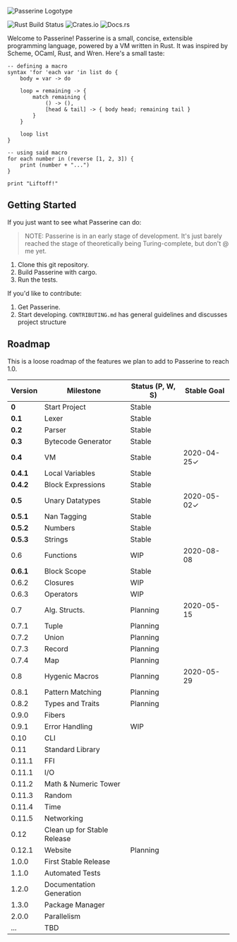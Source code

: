 ![Passerine Logotype](https://raw.githubusercontent.com/vrtbl/passerine/master/Logotype.png)

![Rust Build Status](https://github.com/vrtbl/passerine/workflows/Rust/badge.svg)
![Crates.io](https://img.shields.io/crates/v/passerine.svg)
![Docs.rs](https://docs.rs/passerine/badge.svg)

Welcome to Passerine!
Passerine is a small, concise, extensible programming language, powered by a VM written in Rust.
It was inspired by Scheme, OCaml, Rust, and Wren.
Here's a small taste:

```
-- defining a macro
syntax 'for 'each var 'in list do {
    body = var -> do

    loop = remaining -> {
        match remaining {
            () -> (),
            [head & tail] -> { body head; remaining tail }
        }
    }

    loop list
}

-- using said macro
for each number in (reverse [1, 2, 3]) {
    print (number + "...")
}

print "Liftoff!"
```

## Getting Started
If you just want to see what Passerine can do:

> NOTE: Passerine is in an early stage of development.
It's just barely reached the stage of theoretically being Turing-complete,
but don't @ me yet.

1. Clone this git repository.
2. Build Passerine with cargo.
3. Run the tests.

If you'd like to contribute:

1. Get Passerine.
2. Start developing.
   `CONTRIBUTING.md` has general guidelines and discusses project structure

## Roadmap
This is a loose roadmap of the features
we plan to add to Passerine to reach 1.0.

| Version   | Milestone                   | Status (P, W, S) | Stable Goal |
|-----------|-----------------------------|------------------|-------------|
| **0**     | Start Project               | Stable           |             |
| **0.1**   | Lexer                       | Stable           |             |
| **0.2**   | Parser                      | Stable           |             |
| **0.3**   | Bytecode Generator          | Stable           |             |
| **0.4**   | VM                          | Stable           | 2020-04-25✓ |
| **0.4.1** | Local Variables             | Stable           |             |
| **0.4.2** | Block Expressions           | Stable           |             |
| **0.5**   | Unary Datatypes             | Stable           | 2020-05-02✓ |
| **0.5.1** | Nan Tagging                 | Stable           |             |
| **0.5.2** | Numbers                     | Stable           |             |
| **0.5.3** | Strings                     | Stable           |             |
| 0.6       | Functions                   | WIP              | 2020-08-08  |
| **0.6.1** | Block Scope                 | Stable           |             |
| 0.6.2     | Closures                    | WIP              |             |
| 0.6.3     | Operators                   | WIP              |             |
| 0.7       | Alg. Structs.               | Planning         | 2020-05-15  |
| 0.7.1     | Tuple                       | Planning         |             |
| 0.7.2     | Union                       | Planning         |             |
| 0.7.3     | Record                      | Planning         |             |
| 0.7.4     | Map                         | Planning         |             |
| 0.8       | Hygenic Macros              | Planning         | 2020-05-29  |
| 0.8.1     | Pattern Matching            | Planning         |             |
| 0.8.2     | Types and Traits            | Planning         |             |
| 0.9.0     | Fibers                      |                  |             |
| 0.9.1     | Error Handling              | WIP              |             |
| 0.10      | CLI                         |                  |             |
| 0.11      | Standard Library            |                  |             |
| 0.11.1    | FFI                         |                  |             |
| 0.11.1    | I/O                         |                  |             |
| 0.11.2    | Math & Numeric Tower        |                  |             |
| 0.11.3    | Random                      |                  |             |
| 0.11.4    | Time                        |                  |             |
| 0.11.5    | Networking                  |                  |             |
| 0.12      | Clean up for Stable Release |                  |             |
| 0.12.1    | Website                     | Planning         |             |
| 1.0.0     | First Stable Release        |                  |             |
| 1.1.0     | Automated Tests             |                  |             |
| 1.2.0     | Documentation Generation    |                  |             |
| 1.3.0     | Package Manager             |                  |             |
| 2.0.0     | Parallelism                 |                  |             |
| ...       | TBD                         |                  |             |
